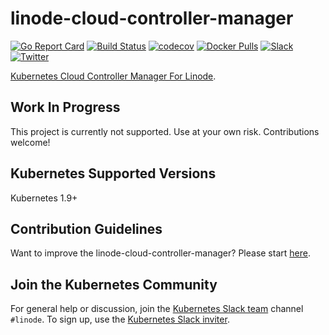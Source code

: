 # linode-cloud-controller-manager

[![Go Report Card](https://goreportcard.com/badge/github.com/linode/linode-cloud-controller-manager)](https://goreportcard.com/report/github.com/linode/linode-cloud-controller-manager)
[![Build Status](https://travis-ci.org/linode/linode-cloud-controller-manager.svg?branch=master)](https://travis-ci.org/linode/linode-cloud-controller-manager)
[![codecov](https://codecov.io/gh/linode/linode-cloud-controller-manager/branch/master/graph/badge.svg)](https://codecov.io/gh/linode/linode-cloud-controller-manager)
[![Docker Pulls](https://img.shields.io/docker/pulls/linode/linode-cloud-controller-manager.svg)](https://hub.docker.com/r/linode/linode-cloud-controller-manager/)
[![Slack](http://slack.kubernetes.io/badge.svg)](http://slack.kubernetes.io/#linode)
[![Twitter](https://img.shields.io/twitter/follow/linode.svg?style=social&logo=twitter&label=Follow)](https://twitter.com/intent/follow?screen_name=linode)

[Kubernetes Cloud Controller Manager For Linode](https://kubernetes.io/docs/tasks/administer-cluster/running-cloud-controller/).

## Work In Progress
This project is currently not supported.  Use at your own risk. Contributions welcome!

## Kubernetes Supported Versions

Kubernetes 1.9+

## Contribution Guidelines

Want to improve the linode-cloud-controller-manager? Please start [here](.github/CONTRIBUTING.md).

## Join the Kubernetes Community

For general help or discussion, join the [Kubernetes Slack team](https://kubernetes.slack.com/messages/CD4B15LUR/details/) channel `#linode`. To sign up, use the [Kubernetes Slack inviter](http://slack.kubernetes.io/).







